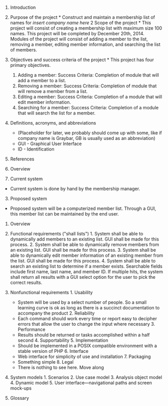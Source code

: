 1. Introduction
  1. Purpose of the project
    * Construct and maintain a membership list of names for *insert company name here*
  2 Scope of the project
    * This project will consist of creating a membership list with maximum size 100 names.  This project will be completed by December 20th, 2014.  Modules of the project will consist of adding a member to the list, removing a member, editing member information, and searching the list of members.
  3. Objectives and success criteria of the project
    * This project has four primary objectives.
        1. Adding a member: Success Criteria: Completion of module that will add a member to a list.
        2. Removing a member: Success Criteria: Completion of module that will remove a member from a list.
        3. Editing a member: Success Criteria: Completion of a module that will edit member information.
        4. Searching for a member: Success Criteria: Completion of a module that will search the list for a member.
  4. Definitions, acronyms, and abbreviations
        * (Placeholder for later, we probably should come up with some, like if company name is Graybar, GB is usually used as an abbreviation)
        * GUI - Graphical User Interface
        * ID - Identification
  5. References
  6. Overview

2. Current system
  * Current system is done by hand by the membership manager.

3. Proposed system
  * Proposed system will be a computerized member list.  Through a GUI, this member list can be maintained by the end user.
  1. Overview

  2. Functional requirements ("shall lists")
    1. System shall be able to dynamically add members to an existing list.  GUI shall be made for this process.
    2. System shall be able to dynamically remove members from an existing list.  GUI shall be made for this process.
    3. System shall be able to dynamically edit member information of an existing member from the list.  GUI shall be made for this process.
    4. System shall be able to search an existing list to determine if a member exists.  Searchable fields include first name, last name, and member ID.  If multiple hits, the system shall return all results with a GUI select option for the user to pick the correct results.

  3. Nonfunctional requirements
    1. Usability
      * System will be used by a select number of people. So a small learning curve is ok as long as there is a succinct documentation to accompany the product
    2. Reliability
      * Each command should work every time or report easy to decipher errors that allow the user to change the input where necessary
    3. Performance
      * Results should be returned or tasks accomplished within a half second
    4. Supportability
    5. Implementation
      * Should be implemented in a POSIX compatible environment with a stable version of PHP
    6. Interface
      * Web interface for simplicity of use and installation
    7. Packaging
      * Something simple
    8. Legal
      * There is nothing to see here. Move along

  4. System models
    1. Scenarios
    2. Use case model
    3. Analysis object model
    4. Dynamic model
    5. User interface—navigational paths and screen mock-ups

4. Glossary
